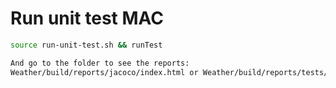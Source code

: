 # Run unit test MAC
```sh
source run-unit-test.sh && runTest

And go to the folder to see the reports:
Weather/build/reports/jacoco/index.html or Weather/build/reports/tests/test/index.html
```
